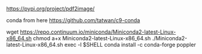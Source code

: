 https://pypi.org/project/pdf2image/

conda from here
https://github.com/tatwan/c9-conda


wget https://repo.continuum.io/miniconda/Miniconda2-latest-Linux-x86_64.sh
chmod a+x Miniconda2-latest-Linux-x86_64.sh
./Miniconda2-latest-Linux-x86_64.sh
exec -l $SHELL
conda install -c conda-forge poppler

